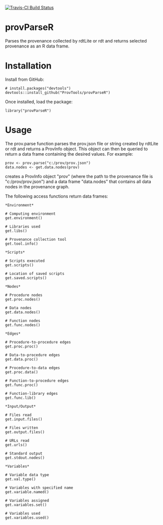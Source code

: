 [![Travis-CI Build Status](https://travis-ci.org/ProvTools/provParseR.svg?branch=master)](https://travis-ci.org/ProvTools/provParseR)

# provParseR

Parses the provenance collected by rdtLite or rdt and returns selected provenance as an R data frame.


# Installation
Install from GitHub:
```{r}
# install.packages("devtools")
devtools::install_github("ProvTools/provParseR")
```
Once installed, load the package:
```{r}
library("provParseR")
```


# Usage
The prov.parse function parses the prov.json file or string created by rdtLite or rdt and returns a ProvInfo object. This object can then be queried to return a data frame containing the desired values. For example:

```{r}
prov <- prov.parse("c:/prov/prov.json")
data.nodes <- get.data.nodes(prov)
```
creates a ProvInfo object "prov" (where the path to the provenance file is "c:/prov/prov.json") and a data frame "data.nodes" that contains all data nodes in the provenance graph.

The following access functions return data frames:

```{r}
*Environment*

# Computing environment
get.environment()

# Libraries used
get.libs()

# Provenance collection tool
get.tool.info()

*Scripts*

# Scripts executed
get.scripts()

# Location of saved scripts
get.saved.scripts()

*Nodes*

# Procedure nodes
get.proc.nodes()

# Data nodes
get.data.nodes()

# Function nodes
get.func.nodes()

*Edges*

# Procedure-to-procedure edges
get.proc.proc()

# Data-to-procedure edges
get.data.proc()

# Procedure-to-data edges
get.proc.data()

# Function-to-procedure edges
get.func.proc()

# Function-library edges
get.func.lib()

*Input/Output*

# Files read
get.input.files()

# Files written
get.output.files()

# URLs read
get.urls()

# Standard output
get.stdout.nodes()

*Variables*

# Variable data type
get.val.type()

# Variables with specified name
get.variable.named()

# Variables assigned
get.variables.set()

# Variables used
get.variables.used()

```
